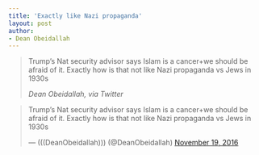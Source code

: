 ```yaml
---
title: 'Exactly like Nazi propaganda'
layout: post
author:
- Dean Obeidallah
---
```


> Trump’s Nat security advisor says Islam is a cancer+we should be afraid of it. Exactly how is that not like Nazi propaganda vs Jews in 1930s
>
> <cite>Dean Obeidallah, via Twitter</cite>

<blockquote class="twitter-tweet"><p lang="en" dir="ltr">Trump’s Nat security advisor says Islam is a cancer+we should be afraid of it. Exactly how is that not like Nazi propaganda vs Jews in 1930s</p>&mdash; (((DeanObeidallah))) (@DeanObeidallah) <a href="https://twitter.com/DeanObeidallah/status/799957732392660992?ref_src=twsrc%5Etfw">November 19, 2016</a></blockquote> <script async src="https://platform.twitter.com/widgets.js" charset="utf-8"></script>
